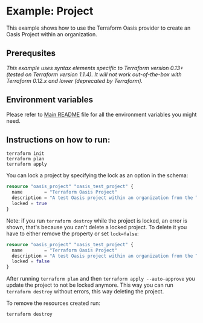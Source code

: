 # Example: Project

This example shows how to use the Terraform Oasis provider to create an Oasis Project within an organization.

## Prerequsites

*This example uses syntax elements specific to Terraform version 0.13+ (tested on Terraform version 1.1.4).
It will not work out-of-the-box with Terraform 0.12.x and lower (deprecated by Terraform).*

## Environment variables
Please refer to [Main README](../../README.md) file for all the environment variables you might need.

## Instructions on how to run:
```
terraform init
terraform plan
terraform apply
```

You can lock a project by specifying the lock as an option in the schema:
```terraform
resource "oasis_project" "oasis_test_project" {
  name        = "Terraform Oasis Project"
  description = "A test Oasis project within an organization from the Terraform Provider"
  locked = true
}
```
Note: if you run `terraform destroy` while the project is locked, an error is shown, that's because you can't delete a locked project.
To delete it you have to either remove the property or set `lock=false`:
```terraform
resource "oasis_project" "oasis_test_project" {
  name        = "Terraform Oasis Project"
  description = "A test Oasis project within an organization from the Terraform Provider"
  locked = false
}
```
After running `terraform plan` and then `terraform apply --auto-approve` you update the project to not be locked anymore. This way you can run `terraform destroy` without errors, this way deleting the project.

To remove the resources created run:
```
terraform destroy
``` 